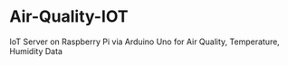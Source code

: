 # Air-Quality-IOT
IoT Server on Raspberry Pi via Arduino Uno for Air Quality, Temperature, Humidity Data
